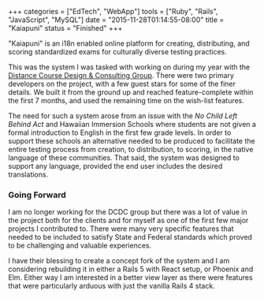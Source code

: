 +++
categories = ["EdTech", "WebApp"]
tools = ["Ruby", "Rails", "JavaScript", "MySQL"]
date = "2015-11-28T01:14:55-08:00"
title = "Kaiapuni"
status = "Finished"
+++

"Kaiapuni" is an i18n enabled online platform for creating, distributing, and scoring standardized exams for culturally diverse testing practices.

This was the system I was tasked with working on during my year with the [Distance Course Design & Consulting Group](https://dcdc.coe.hawaii.edu/). There were two primary developers on the project, with a few guest stars for some of the finer details. We built it from the ground up and reached feature-complete within the first 7 months, and used the remaining time on the wish-list features.

The need for such a system arose from an issue with the *No Child Left Behind Act* and Hawaiian Immersion Schools where students are not given a formal introduction to English in the first few grade levels. In order to support these schools an alternative needed to be produced to facilitate the entire testing process from creation, to distribution, to scoring, in the native language of these communities. That said, the system was designed to support any language, provided the end user includes the desired translations.


### Going Forward

I am no longer working for the DCDC group but there was a lot of value in the project both for the clients and for myself as one of the first few major projects I contributed to. There were many very specific features that needed to be included to satisfy State and Federal standards which proved to be challenging and valuable experiences.

I have their blessing to create a concept fork of the system and I am considering rebuilding it in either a Rails 5 with React setup, or Phoenix and Elm. Either way I am interested in a better view layer as there were features that were particularly arduous with just the vanilla Rails 4 stack.
